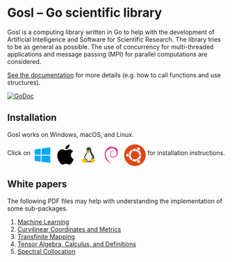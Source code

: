 # Gosl &ndash; Go scientific library

Gosl is a computing library written in Go to help with the development of Artificial Intelligence
and Software for Scientific Research. The library tries to be as general as possible. The use of
concurrency for multi-threaded applications and message passing (MPI) for parallel computations are
considered.

[See the documentation](https://godoc.org/github.com/cpmech/gosl) for more details (e.g. how to call
functions and use structures).

[![GoDoc](https://godoc.org/github.com/cpmech/gosl?status.svg)](https://godoc.org/github.com/cpmech/gosl)



## Installation

Gosl works on Windows, macOS, and Linux.

<div id="container">
<p>
Click on
<a href="https://github.com/cpmech/gosl/blob/master/doc/InstallationOnWindows.md"><img src="doc/icon-windows.png" alt="Installation on Windows" align="middle"></a>
<a href="https://github.com/cpmech/gosl/blob/master/doc/InstallationOnMacOS.md"><img src="doc/icon-macos.png" alt="Installation on macOS" align="middle"></a>
<a href="https://github.com/cpmech/gosl/blob/master/doc/InstallationOnUbuntu.md"><img src="doc/icon-linux.png" alt="Installation on Linux/Debian/Ubuntu" align="middle"></a>
<a href="https://github.com/cpmech/gosl/blob/master/doc/InstallationOnUbuntu.md"><img src="doc/icon-debian.png" alt-"Installation on Linux/Debian/Ubuntu" align="middle"></a>
<a href="https://github.com/cpmech/gosl/blob/master/doc/InstallationOnUbuntu.md"><img src="doc/icon-ubuntu.png" alt-"Installation on Linux/Debian/Ubuntu" align="middle"></a>
for installation instructions.
</p>
</div>



## White papers

The following PDF files may help with understanding the implementation of some sub-packages.

1. [Machine Learning](https://github.com/cpmech/gosl/blob/master/doc/machlearn.pdf)
2. [Curvilinear Coordinates and Metrics](https://github.com/cpmech/gosl/blob/master/doc/metrics.pdf)
3. [Transfinite Mapping](https://github.com/cpmech/gosl/blob/master/doc/transfinite.pdf)
4. [Tensor Algebra, Calculus, and Definitions](https://github.com/cpmech/gosl/blob/master/doc/definitions.pdf)
5. [Spectral Collocation](https://github.com/cpmech/gosl/blob/master/doc/spectral.pdf)

